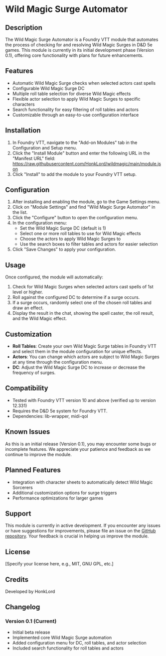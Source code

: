 # Wild Magic Surge Automator

## Description

The Wild Magic Surge Automator is a Foundry VTT module that automates the process of checking for and resolving Wild Magic Surges in D&D 5e games. This module is currently in its initial development phase (Version 0.1), offering core functionality with plans for future enhancements.

## Features

- Automatic Wild Magic Surge checks when selected actors cast spells
- Configurable Wild Magic Surge DC
- Multiple roll table selection for diverse Wild Magic effects
- Flexible actor selection to apply Wild Magic Surges to specific characters
- Search functionality for easy filtering of roll tables and actors
- Customizable through an easy-to-use configuration interface

## Installation

1. In Foundry VTT, navigate to the "Add-on Modules" tab in the Configuration and Setup menu.
2. Click the "Install Module" button and enter the following URL in the "Manifest URL" field:
   https://raw.githubusercontent.com/HonkLord/wildmagic/main/module.json
3. Click "Install" to add the module to your Foundry VTT setup.

## Configuration

1. After installing and enabling the module, go to the Game Settings menu.
2. Click on "Module Settings" and find "Wild Magic Surge Automator" in the list.
3. Click the "Configure" button to open the configuration menu.
4. In the configuration menu:
   - Set the Wild Magic Surge DC (default is 1)
   - Select one or more roll tables to use for Wild Magic effects
   - Choose the actors to apply Wild Magic Surges to
   - Use the search boxes to filter tables and actors for easier selection
5. Click "Save Changes" to apply your configuration.

## Usage

Once configured, the module will automatically:

1. Check for Wild Magic Surges when selected actors cast spells of 1st level or higher.
2. Roll against the configured DC to determine if a surge occurs.
3. If a surge occurs, randomly select one of the chosen roll tables and draw an effect.
4. Display the result in the chat, showing the spell caster, the roll result, and the Wild Magic effect.

## Customization

- **Roll Tables**: Create your own Wild Magic Surge tables in Foundry VTT and select them in the module configuration for unique effects.
- **Actors**: You can change which actors are subject to Wild Magic Surges at any time through the configuration menu.
- **DC**: Adjust the Wild Magic Surge DC to increase or decrease the frequency of surges.

## Compatibility

- Tested with Foundry VTT version 10 and above (verified up to version 12.331)
- Requires the D&D 5e system for Foundry VTT.
- Dependencies: lib-wrapper, midi-qol

## Known Issues

As this is an initial release (Version 0.1), you may encounter some bugs or incomplete features. We appreciate your patience and feedback as we continue to improve the module.

## Planned Features

- Integration with character sheets to automatically detect Wild Magic Sorcerers
- Additional customization options for surge triggers
- Performance optimizations for larger games

## Support

This module is currently in active development. If you encounter any issues or have suggestions for improvements, please file an issue on the [GitHub repository](https://github.com/HonkLord/wildmagic). Your feedback is crucial in helping us improve the module.

## License

[Specify your license here, e.g., MIT, GNU GPL, etc.]

## Credits

Developed by HonkLord

## Changelog

### Version 0.1 (Current)

- Initial beta release
- Implemented core Wild Magic Surge automation
- Added configuration menu for DC, roll tables, and actor selection
- Included search functionality for roll tables and actors

